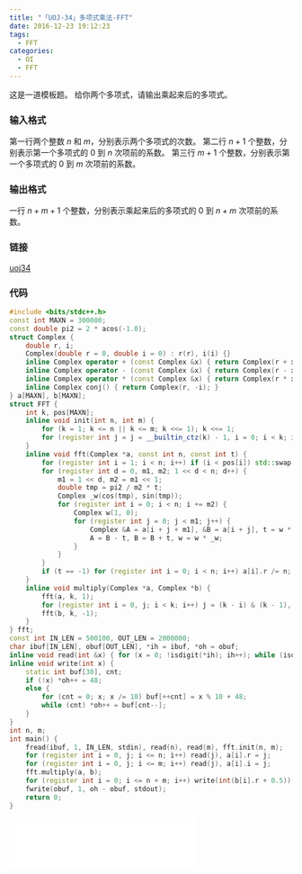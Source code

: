 ```yaml
---
title: "「UOJ-34」多项式乘法-FFT"
date: 2016-12-23 19:12:23
tags:
  - FFT
categories:
  - OI
  - FFT
---
```

这是一道模板题。
给你两个多项式，请输出乘起来后的多项式。
### 输入格式
第一行两个整数 $n$ 和 $m$，分别表示两个多项式的次数。
第二行 $n+1$ 个整数，分别表示第一个多项式的 $0$ 到 $n$ 次项前的系数。
第三行 $m+1$ 个整数，分别表示第一个多项式的 $0$ 到 $m$ 次项前的系数。
### 输出格式
一行 $n+m+1$ 个整数，分别表示乘起来后的多项式的 $0$ 到 $n+m$ 次项前的系数。
<!-- more -->
### 链接
[uoj34](http://uoj.ac/problem/34)
### 代码
``` cpp
#include <bits/stdc++.h>
const int MAXN = 300000;
const double pi2 = 2 * acos(-1.0);
struct Complex {
    double r, i;
    Complex(double r = 0, double i = 0) : r(r), i(i) {}
    inline Complex operator + (const Complex &x) { return Complex(r + x.r, i + x.i); }
    inline Complex operator - (const Complex &x) { return Complex(r - x.r, i - x.i); }
    inline Complex operator * (const Complex &x) { return Complex(r * x.r - i * x.i, r * x.i + i * x.r); }
    inline Complex conj() { return Complex(r, -i); }
} a[MAXN], b[MAXN];
struct FFT {
    int k, pos[MAXN];
    inline void init(int n, int m) {
        for (k = 1; k <= n || k <= m; k <<= 1); k <<= 1;
        for (register int j = j = __builtin_ctz(k) - 1, i = 0; i < k; i++) pos[i] = pos[i >> 1] >> 1 | ((i & 1) << j);
    }
    inline void fft(Complex *a, const int n, const int t) {
        for (register int i = 1; i < n; i++) if (i < pos[i]) std::swap(a[i], a[pos[i]]);
        for (register int d = 0, m1, m2; 1 << d < n; d++) {
            m1 = 1 << d, m2 = m1 << 1;
            double tmp = pi2 / m2 * t;
            Complex _w(cos(tmp), sin(tmp));
            for (register int i = 0; i < n; i += m2) {
                Complex w(1, 0);
                for (register int j = 0; j < m1; j++) {
                    Complex &A = a[i + j + m1], &B = a[i + j], t = w * A;
                    A = B - t, B = B + t, w = w * _w;
                }
            }
        }
        if (t == -1) for (register int i = 0; i < n; i++) a[i].r /= n;
    }
    inline void multiply(Complex *a, Complex *b) {
        fft(a, k, 1);
        for (register int i = 0, j; i < k; i++) j = (k - i) & (k - 1), b[i] = (a[i] * a[i] - (a[j] * a[j]).conj()) * Complex(0, -0.25);
        fft(b, k, -1);
    }
} fft;
const int IN_LEN = 500100, OUT_LEN = 2000000;
char ibuf[IN_LEN], obuf[OUT_LEN], *ih = ibuf, *oh = obuf;
inline void read(int &x) { for (x = 0; !isdigit(*ih); ih++); while (isdigit(*ih)) x = (x << 1) + (x << 3) + ((*ih++) ^ '0'); }
inline void write(int x) {
    static int buf[30], cnt;
    if (!x) *oh++ = 48;
    else {
        for (cnt = 0; x; x /= 10) buf[++cnt] = x % 10 + 48;
        while (cnt) *oh++ = buf[cnt--];
    }
}
int n, m;
int main() {
    fread(ibuf, 1, IN_LEN, stdin), read(n), read(m), fft.init(n, m);
    for (register int i = 0, j; i <= n; i++) read(j), a[i].r = j;
    for (register int i = 0, j; i <= m; i++) read(j), a[i].i = j;
    fft.multiply(a, b);
    for (register int i = 0; i <= n + m; i++) write(int(b[i].r + 0.5)), *oh++ = 32;
    fwrite(obuf, 1, oh - obuf, stdout);
    return 0;
}
```
<iframe frameborder="no" border="0" marginwidth="0" marginheight="0" width=330 height=86 src="//music.163.com/outchain/player?type=2&id=786689&auto=1&height=66"></iframe>
